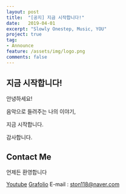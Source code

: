 ```yaml
---
layout: post
title:  "[공지] 지금 시작합니다!"
date:   2019-04-01
excerpt: "Slowly Onestep, Music, YOU"
project: true
tag:
- Announce
feature: /assets/img/logo.png
comments: false
---
```


      
## 지금 시작합니다!

안녕하세요!

음악으로 들려주는 나의 이야기, 

지금 시작합니다.

감사합니다.


## Contact Me

언제든 환영합니다

[Youtube](https://www.youtube.com/channel/UCvCi2XlWetS13MGHTmMrCoQ)
[Grafolio](https://www.grafolio.com/onestep0118)
E-mail : ston118@naver.com


